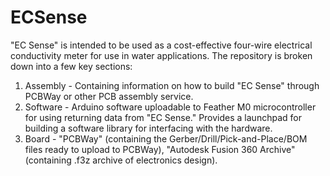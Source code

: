 # ECSense

"EC Sense" is intended to be used as a cost-effective four-wire electrical conductivity meter for use in water applications. The repository is broken down into a few key sections:

1. Assembly - Containing information on how to build "EC Sense" through PCBWay or other PCB assembly service.
2. Software - Arduino software uploadable to Feather M0 microcontroller for using returning data from "EC Sense." Provides a launchpad for building a software library for interfacing with the hardware.
3. Board - "PCBWay" (containing the Gerber/Drill/Pick-and-Place/BOM files ready to upload to PCBWay), "Autodesk Fusion 360 Archive" (containing .f3z archive of electronics design).

